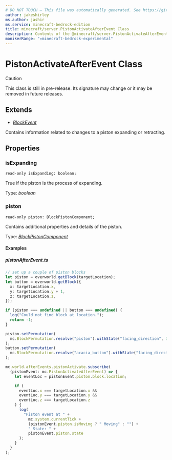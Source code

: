 ```yaml
---
# DO NOT TOUCH — This file was automatically generated. See https://github.com/mojang/minecraftapidocsgenerator to modify descriptions, examples, etc.
author: jakeshirley
ms.author: jashir
ms.service: minecraft-bedrock-edition
title: minecraft/server.PistonActivateAfterEvent Class
description: Contents of the @minecraft/server.PistonActivateAfterEvent class.
monikerRange: "=minecraft-bedrock-experimental"
---
```

# PistonActivateAfterEvent Class

> [!CAUTION]
> This class is still in pre-release.  Its signature may change or it may be removed in future releases.

## Extends
- [*BlockEvent*](BlockEvent.md)

Contains information related to changes to a piston expanding or retracting.

## Properties

### **isExpanding**
`read-only isExpanding: boolean;`

True if the piston is the process of expanding.

Type: *boolean*

### **piston**
`read-only piston: BlockPistonComponent;`

Contains additional properties and details of the piston.

Type: [*BlockPistonComponent*](BlockPistonComponent.md)

#### Examples
##### ***pistonAfterEvent.ts***
```typescript
// set up a couple of piston blocks
let piston = overworld.getBlock(targetLocation);
let button = overworld.getBlock({
  x: targetLocation.x,
  y: targetLocation.y + 1,
  z: targetLocation.z,
});

if (piston === undefined || button === undefined) {
  log("Could not find block at location.");
  return -1;
}

piston.setPermutation(
  mc.BlockPermutation.resolve("piston").withState("facing_direction", 3)
);
button.setPermutation(
  mc.BlockPermutation.resolve("acacia_button").withState("facing_direction", 1)
);

mc.world.afterEvents.pistonActivate.subscribe(
  (pistonEvent: mc.PistonActivateAfterEvent) => {
    let eventLoc = pistonEvent.piston.block.location;

    if (
      eventLoc.x === targetLocation.x &&
      eventLoc.y === targetLocation.y &&
      eventLoc.z === targetLocation.z
    ) {
      log(
        "Piston event at " +
          mc.system.currentTick +
          (pistonEvent.piston.isMoving ? " Moving" : "") +
          " State: " +
          pistonEvent.piston.state
      );
    }
  }
);
```
